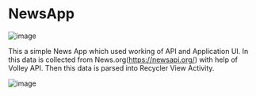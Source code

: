 # NewsApp

![image](https://github.com/mayank0rajput/NewsApp/assets/57263353/ead8325e-82d9-4698-9e6b-a459f50f72b6)

This a simple News App which used working of API and Application UI. In this data is collected from News.org(https://newsapi.org/) with help of Volley API.
Then this data is parsed into Recycler View Activity.

![image](https://github.com/mayank0rajput/NewsApp/assets/57263353/6684bf70-70f5-4366-a80f-81468bc34b36)
